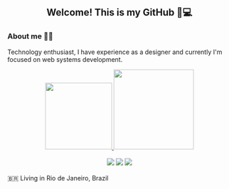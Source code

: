     
<div align="center">
        
## Welcome! This is my GitHub 🚀💻 
        
</div>

<div style="display: inline_block">
        
### About me   👨‍💻   
Technology enthusiast, I have experience as a designer and currently I'm focused on web systems development.   
        
  <div align="center">
  
<a href="https://github.com/anuraghazra/github-readme-stats">
<img height="150em" src="https://github-readme-stats.vercel.app/api?username=edersonpaixao21&show_icons=true&theme=merko&include_all_commits=true&count_private=true"/>
<img height="180em" src="https://github-readme-stats.vercel.app/api/top-langs/?username=edersonpaixao21&layout=compact&langs_count=7&theme=merko"/>
</a>
<br/><br/>  

<div>
       <a href="https://www.linkedin.com/in/ederson-paix%C3%A3o-a14051242/" target="_blank"><img src="https://img.shields.io/badge/-LinkedIn-%230077B5?style=for-the-badge&logo=linkedin&logoColor=white" target="_blank"></a> 
       <a href = "mailto:ederson.cpds@gmail.com"><img src="https://img.shields.io/badge/-Gmail-%23333?style=for-the-badge&logo=gmail&logoColor=white" target="_blank"></a>
       <a href = "https://api.whatsapp.com/send?phone=21997709904&text=sua%20mensagem"><img src="https://img.shields.io/badge/WhatsApp-25D366?style=for-the-badge&logo=whatsapp&logoColor=white" target="_blank"></a>
     
            
</div>
</div>
</div>
<br />
🇧🇷 Living in Rio de Janeiro, Brazil 
